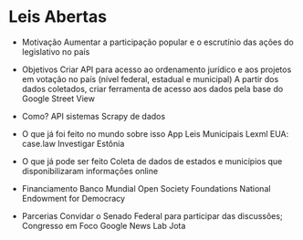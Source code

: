 # Leis Abertas


- Motivação
Aumentar a participação popular e o escrutínio das ações do  legislativo no país

- Objetivos
Criar API para acesso ao ordenamento jurídico e aos projetos em votação no país (nível federal, estadual e municipal)
A partir dos dados coletados, criar ferramenta de acesso aos dados pela base do Google Street View

- Como?
API sistemas
Scrapy de dados

- O que já foi feito no mundo sobre isso
App Leis Municipais
Lexml
EUA: case.law
Investigar Estônia

- O que já pode ser feito
Coleta de dados de estados e municípios que disponibilizaram informações online

- Financiamento
Banco Mundial
Open Society Foundations
National Endowment for Democracy


- Parcerias
Convidar o Senado Federal para participar das discussões;
Congresso em Foco
Google News Lab
Jota
